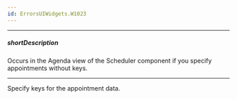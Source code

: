 ```yaml
---
id: ErrorsUIWidgets.W1023
---
```

---
##### shortDescription
Occurs in the Agenda view of the Scheduler component if you specify appointments without keys.

---
Specify keys for the appointment data.
